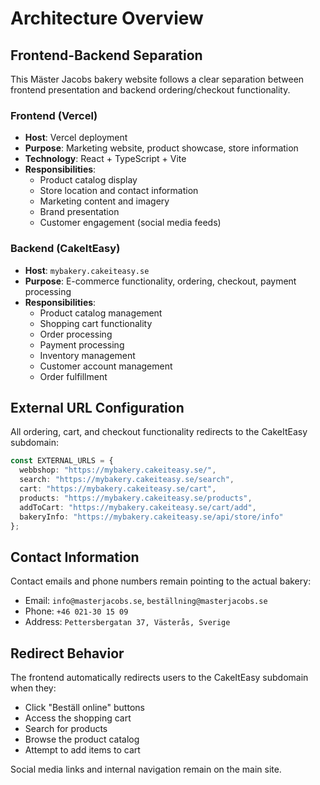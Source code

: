 # Architecture Overview

## Frontend-Backend Separation

This Mäster Jacobs bakery website follows a clear separation between frontend presentation and backend ordering/checkout functionality.

### Frontend (Vercel)
- **Host**: Vercel deployment
- **Purpose**: Marketing website, product showcase, store information
- **Technology**: React + TypeScript + Vite
- **Responsibilities**:
  - Product catalog display
  - Store location and contact information
  - Marketing content and imagery
  - Brand presentation
  - Customer engagement (social media feeds)

### Backend (CakeItEasy)
- **Host**: `mybakery.cakeiteasy.se`
- **Purpose**: E-commerce functionality, ordering, checkout, payment processing
- **Responsibilities**:
  - Product catalog management
  - Shopping cart functionality
  - Order processing
  - Payment processing
  - Inventory management
  - Customer account management
  - Order fulfillment

## External URL Configuration

All ordering, cart, and checkout functionality redirects to the CakeItEasy subdomain:

```typescript
const EXTERNAL_URLS = {
  webbshop: "https://mybakery.cakeiteasy.se/",
  search: "https://mybakery.cakeiteasy.se/search",
  cart: "https://mybakery.cakeiteasy.se/cart",
  products: "https://mybakery.cakeiteasy.se/products",
  addToCart: "https://mybakery.cakeiteasy.se/cart/add",
  bakeryInfo: "https://mybakery.cakeiteasy.se/api/store/info"
};
```

## Contact Information

Contact emails and phone numbers remain pointing to the actual bakery:
- Email: `info@masterjacobs.se`, `beställning@masterjacobs.se`
- Phone: `+46 021-30 15 09`
- Address: `Pettersbergatan 37, Västerås, Sverige`

## Redirect Behavior

The frontend automatically redirects users to the CakeItEasy subdomain when they:
- Click "Beställ online" buttons
- Access the shopping cart
- Search for products
- Browse the product catalog
- Attempt to add items to cart

Social media links and internal navigation remain on the main site.
